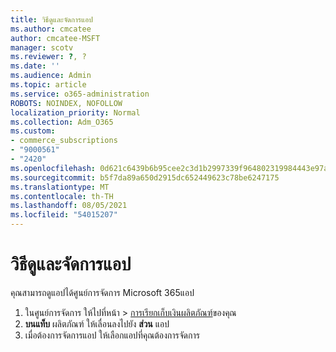 ```yaml
---
title: วิธีดูและจัดการแอป
ms.author: cmcatee
author: cmcatee-MSFT
manager: scotv
ms.reviewer: ?, ?
ms.date: ''
ms.audience: Admin
ms.topic: article
ms.service: o365-administration
ROBOTS: NOINDEX, NOFOLLOW
localization_priority: Normal
ms.collection: Adm_O365
ms.custom:
- commerce_subscriptions
- "9000561"
- "2420"
ms.openlocfilehash: 0d621c6439b6b95cee2c3d1b2997339f964802319984443e97a81e492babb6ba
ms.sourcegitcommit: b5f7da89a650d2915dc652449623c78be6247175
ms.translationtype: MT
ms.contentlocale: th-TH
ms.lasthandoff: 08/05/2021
ms.locfileid: "54015207"
---
```

# <a name="how-to-view-and-manage-apps"></a>วิธีดูและจัดการแอป

คุณสามารถดูแอปได้ศูนย์การจัดการ Microsoft 365แอป

1. ในศูนย์การจัดการ ให้ไปที่หน้า  >  [การเรียกเก็บเงินผลิตภัณฑ์](https://go.microsoft.com/fwlink/p/?linkid=842054)ของคุณ
2. **บนแท็บ** ผลิตภัณฑ์ ให้เลื่อนลงไปยัง **ส่วน** แอป
3. เมื่อต้องการจัดการแอป ให้เลือกแอปที่คุณต้องการจัดการ